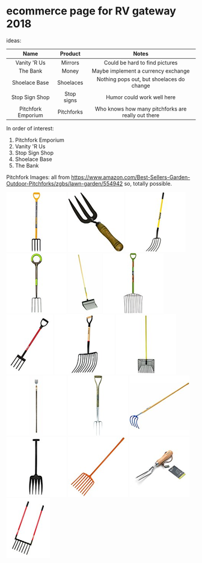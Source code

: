 # ecommerce page for RV gateway 2018

ideas:


| Name          | Product       | Notes              |
|:-------------:|:-------------:|:------------------:|
| Vanity 'R Us  | Mirrors       | Could be hard to find pictures |
| The Bank | Money | Maybe implement a currency exchange |
| Shoelace Base | Shoelaces | Nothing pops out, but shoelaces do change |
| Stop Sign Shop | Stop signs | Humor could work well here |
| Pitchfork Emporium | Pitchforks | Who knows how many pitchforks are really out there |

In order of interest:

1. Pitchfork Emporium
2. Vanity 'R Us
3. Stop Sign Shop
4. Shoelace Base
5. The Bank

Pitchfork Images: 
all from https://www.amazon.com/Best-Sellers-Garden-Outdoor-Pitchforks/zgbs/lawn-garden/554942
so, totally possible.

![1](/assets/img/1.jpg)
![2](/assets/img/2.jpg)
![3](/assets/img/3.jpg)
![4](/assets/img/4.jpg)
![5](/assets/img/5.jpg)
![6](/assets/img/6.jpg)
![7](/assets/img/7.jpg)
![8](/assets/img/8.jpg)
![9](/assets/img/9.jpg)
![10](/assets/img/10.jpg)
![11](/assets/img/11.jpg)
![12](/assets/img/12.jpg)
![13](/assets/img/13.jpg)
![14](/assets/img/14.jpg)
![15](/assets/img/15.jpg)
![16](/assets/img/16.jpg)
